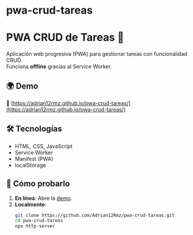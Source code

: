 # pwa-crud-tareas

# PWA CRUD de Tareas 📝

Aplicación web progresiva (PWA) para gestionar tareas con funcionalidad CRUD.  
Funciona **offline** gracias al Service Worker.

## 🌍 Demo  
🔗 [https://adrian12rmz.github.io/pwa-crud-tareas/](https://adrian12rmz.github.io/pwa-crud-tareas/)

## 🛠️ Tecnologías  
- HTML, CSS, JavaScript  
- Service Worker  
- Manifest (PWA)  
- localStorage  

## 🚀 Cómo probarlo  
1. **En línea**: Abre la [demo](https://adrian12rmz.github.io/pwa-crud-tareas/).  
2. **Localmente**:  
   ```bash
   git clone https://github.com/Adrian12Rmz/pwa-crud-tareas.git
   cd pwa-crud-tareas
   npx http-server
